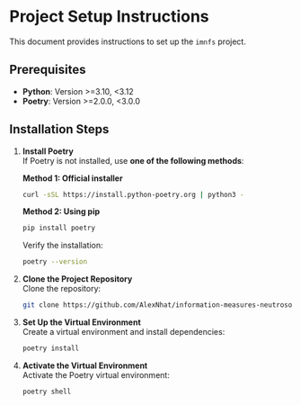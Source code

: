 # Project Setup Instructions

This document provides instructions to set up the `imnfs` project.

## Prerequisites

- **Python**: Version >=3.10, <3.12
- **Poetry**: Version >=2.0.0, <3.0.0

## Installation Steps

1. **Install Poetry**  
   If Poetry is not installed, use **one of the following methods**:

   **Method 1: Official installer**

   ```bash
   curl -sSL https://install.python-poetry.org | python3 -
   ```
   
   **Method 2: Using pip**

   ```bash
   pip install poetry
   ```

   Verify the installation:
   ```bash
   poetry --version
   ```

2. **Clone the Project Repository**  
   Clone the repository:
   ```bash
   git clone https://github.com/AlexNhat/information-measures-neutrosophic-fuzzy-multi-criteria.git
   ```

3. **Set Up the Virtual Environment**  
   Create a virtual environment and install dependencies:
   ```bash
   poetry install
   ```

4. **Activate the Virtual Environment**  
   Activate the Poetry virtual environment:
   ```bash
   poetry shell
   ```